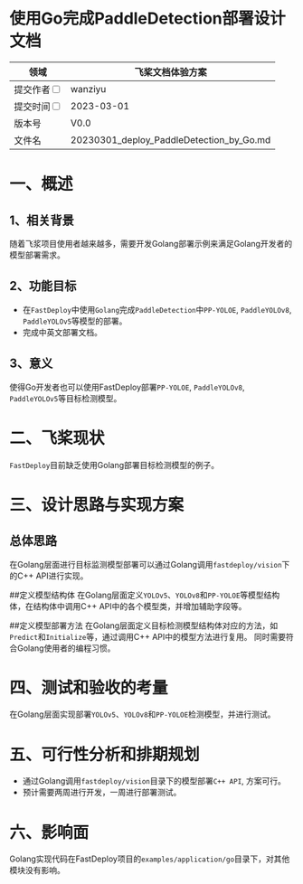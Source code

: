 # 使用Go完成PaddleDetection部署设计文档

| 领域                                                       | 飞桨文档体验方案                                     | 
|----------------------------------------------------------|----------------------------------------------|
| 提交作者<input type="checkbox" class="rowselector hidden">   | wanziyu                                      | 
| 提交时间<input type="checkbox" class="rowselector hidden">   | 2023-03-01                                   | 
| 版本号                                                      | V0.0                                         |  
| 文件名                                                      | 20230301_deploy_PaddleDetection_by_Go.md<br> | 

# 一、概述

## 1、相关背景

随着飞浆项目使用者越来越多，需要开发Golang部署示例来满足Golang开发者的模型部署需求。

## 2、功能目标
* 在`FastDeploy`中使用`Golang`完成`PaddleDetection`中`PP-YOLOE`, `PaddleYOLOv8`, `PaddleYOLOv5`等模型的部署。
* 完成中英文部署文档。

## 3、意义
使得Go开发者也可以使用FastDeploy部署`PP-YOLOE`, `PaddleYOLOv8`, `PaddleYOLOv5`等目标检测模型。

# 二、飞桨现状
`FastDeploy`目前缺乏使用Golang部署目标检测模型的例子。

# 三、设计思路与实现方案

## 总体思路
在Golang层面进行目标监测模型部署可以通过Golang调用`fastdeploy/vision`下的C++ API进行实现。

##定义模型结构体
在Golang层面定义`YOLOv5`、`YOLOv8`和`PP-YOLOE`等模型结构体，在结构体中调用C++ API中的各个模型类，并增加辅助字段等。

##定义模型部署方法
在Golang层面定义目标检测模型结构体对应的方法，如`Predict`和`Initialize`等，通过调用C++ API中的模型方法进行复用。 同时需要符合Golang使用者的编程习惯。

# 四、测试和验收的考量
在Golang层面实现部署`YOLOv5`、`YOLOv8`和`PP-YOLOE`检测模型，并进行测试。

# 五、可行性分析和排期规划
* 通过Golang调用`fastdeploy/vision`目录下的模型部署`C++ API`, 方案可行。
* 预计需要两周进行开发，一周进行部署测试。

# 六、影响面
Golang实现代码在FastDeploy项目的`examples/application/go`目录下，对其他模块没有影响。
